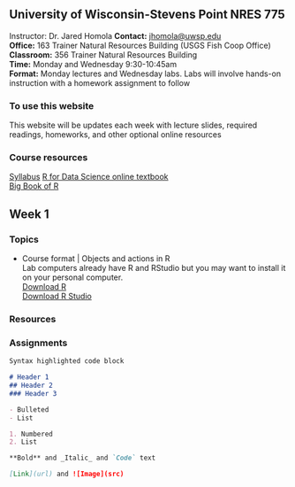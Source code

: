 ## University of Wisconsin-Stevens Point NRES 775

Instructor: Dr. Jared Homola 
**Contact:** jhomola@uwsp.edu  
**Office:** 163 Trainer Natural Resources Building (USGS Fish Coop Office)  
**Classroom:** 356 Trainer Natural Resources Building  
**Time:** Monday and Wednesday 9:30-10:45am  
**Format:** Monday lectures and Wednesday labs. Labs will involve hands-on instruction with a homework assignment to follow  

### To use this website
This website will be updates each week with lecture slides, required readings, homeworks, and other optional online resources  

### Course resources
[Syllabus](main/R_programming_for_biologists_syllabus_2022.pdf)
[R for Data Science online textbook](https://r4ds.had.co.nz/index.html)  
[Big Book of R](https://www.bigbookofr.com/)  

## Week 1
### Topics
- Course format | Objects and actions in R  
Lab computers already have R and RStudio but you may want to install it on your personal computer.  
[Download R](https://cran.cnr.berkeley.edu/)  
[Download R Studio](https://rstudio.com/products/rstudio/download/#download)  

### Resources

### Assignments


```markdown
Syntax highlighted code block

# Header 1
## Header 2
### Header 3

- Bulleted
- List

1. Numbered
2. List

**Bold** and _Italic_ and `Code` text

[Link](url) and ![Image](src)
```
